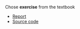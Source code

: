 Chose **exercise** from the textbook

- [Report](https://www.zybuluo.com/zhousiyuan12138/note/985926)
- [Source code]()


